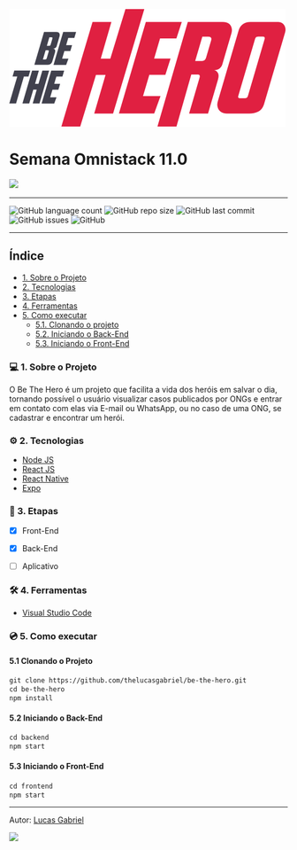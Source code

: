 <img src="frontend/src/assets/logo.svg" >

# Semana Omnistack 11.0

<img src="frontend/src/assets/prev.png">

---

![GitHub language count](https://img.shields.io/github/languages/count/thelucasgabriel/be-the-hero) 
![GitHub repo size](https://img.shields.io/github/repo-size/thelucasgabriel/be-the-hero)
![GitHub last commit](https://img.shields.io/github/last-commit/thelucasgabriel/be-the-hero)
![GitHub issues](https://img.shields.io/github/issues-raw/thelucasgabriel/be-the-hero)
![GitHub](https://img.shields.io/github/license/thelucasgabriel/be-the-hero)

---
## Índice
 * [1. Sobre o Projeto](#computer-sobre-o-projeto)
 * [2. Tecnologias](#2-technologies)
 * [3. Etapas](#pencil-etapas)
 * [4. Ferramentas](#hammer_and_wrench-ferramentas)
 * [5. Como executar](#cd-como-executar)
   * [5.1. Clonando o projeto](#clonando-o-projeto)
   * [5.2. Iniciando o Back-End](#iniciando-o-back-end)
   * [5.3. Iniciando o Front-End](#iniciando-o-front-end)

### :computer: 1. Sobre o Projeto 

O Be The Hero é um projeto que facilita a vida dos heróis em salvar o dia, tornando possível o usuário visualizar casos publicados por ONGs e entrar em contato com elas via E-mail ou WhatsApp, ou no caso de uma ONG, se cadastrar e encontrar um herói.

### :gear: 2. Tecnologias 

* [Node JS](https://nodejs.org/)
* [React JS](https://reactjs.org/)
* [React Native](https://reactnative.dev/)
* [Expo](https://expo.io/)

### :pencil: 3. Etapas

- [x] Front-End
- [x] Back-End
- [ ] Aplicativo


### :hammer_and_wrench: 4. Ferramentas

* [Visual Studio Code](https://code.visualstudio.com/)

### 	:cd: 5. Como executar

#### 5.1 Clonando o Projeto

```
git clone https://github.com/thelucasgabriel/be-the-hero.git
cd be-the-hero
npm install
```
#### 5.2 Iniciando o Back-End
```
cd backend
npm start
```

#### 5.3 Iniciando o Front-End
```
cd frontend
npm start
```

***


Autor: [Lucas Gabriel](https://github.com/thelucasgabriel/)

[<img src="http://img.shields.io/badge/GitHub-thelucasgabriel-lightgrey?logo=github">](https://github.com/thelucasgabriel/)
